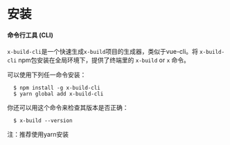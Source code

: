 # 安装

#### 命令行工具 (CLI)

`x-build-cli`是一个快速生成`x-build`项目的生成器，类似于vue-cli。将 `x-build-cli` npm包安装在全局环境下，提供了终端里的 `x-build` or `x` 命令。

可以使用下列任一命令安装：

```
  $ npm install -g x-build-cli
  $ yarn global add x-build-cli
```

你还可以用这个命令来检查其版本是否正确：

```
  $ x-build --version
```

注：推荐使用yarn安装